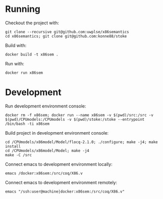Running
=======

Checkout the project with:

    git clone --recursive git@github.com:uwplse/x86semantics
    cd x86semantics; git clone git@github.com:konne88/stoke

Build with: 

    docker build -t x86sem .

Run with:

    docker run x86sem

Development
===========

Run development environment console:
    
    docker rm -f x86sem; docker run --name x86sem -v $(pwd)/src:/src -v $(pwd)/CPUmodels:/CPUmodels -v $(pwd)/stoke:/stoke --entrypoint /bin/bash -ti x86sem

Build project in development environment console:

    cd /CPUmodels/x86model/Model/flocq-2.1.0; ./configure; make -j4; make install
    cd /CPUmodels/x86model/Model; make -j4
    make -C /src

Connect emacs to development environment locally:

    emacs /docker:x86sem:/src/coq/X86.v

Connect emacs to development environment remotely:

    emacs "/ssh:user@machine|docker:x86sem:/src/coq/X86.v"

